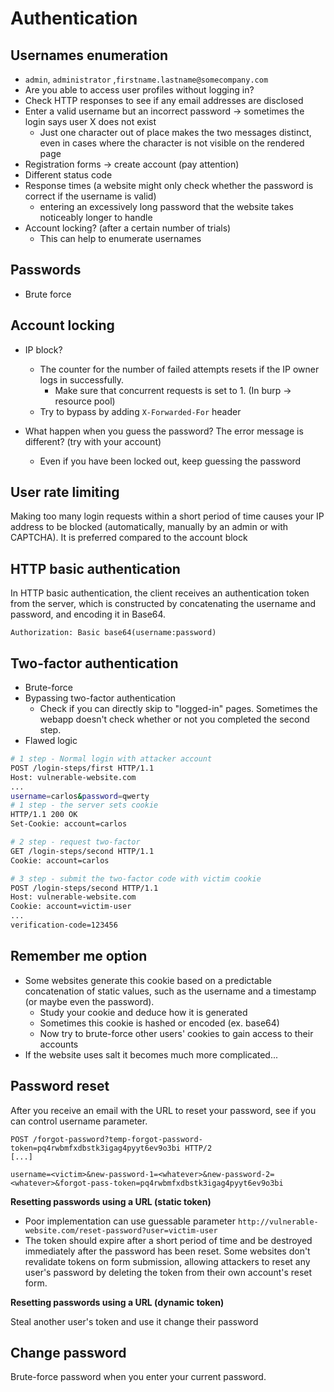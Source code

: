 # Authentication

## Usernames enumeration

* `admin`, `administrator` ,`firstname.lastname@somecompany.com`
* Are you able to access user profiles without logging in?
* Check HTTP responses to see if any email addresses are disclosed
* Enter a valid username but an incorrect password -> sometimes the login says user X does not exist
  * Just one character out of place makes the two messages distinct, even in cases where the character is not visible on the rendered page
* Registration forms -> create account (pay attention)
* Different status code
* Response times (a website might only check whether the password is correct if the username is valid)
  * entering an excessively long password that the website takes noticeably longer to handle
* Account locking? (after a certain number of trials)
  * This can help to enumerate usernames

## Passwords

* Brute force

## Account locking

*   IP block?

    * The counter for the number of failed attempts resets if the IP owner logs in successfully.
      * Make sure that concurrent requests is set to 1. (In burp -> resource pool)
    * Try to bypass by adding `X-Forwarded-For` header


* What happen when you guess the password? The error message is different? (try with your account)
  * Even if you have been locked out, keep guessing the password

## User rate limiting

Making too many login requests within a short period of time causes your IP address to be blocked (automatically, manually by an admin or with CAPTCHA). It is preferred compared to the account block&#x20;

## HTTP basic authentication <a href="#http-basic-authentication" id="http-basic-authentication"></a>

In HTTP basic authentication, the client receives an authentication token from the server, which is constructed by concatenating the username and password, and encoding it in Base64.

`Authorization: Basic base64(username:password)`

## Two-factor authentication <a href="#bypassing-two-factor-authentication" id="bypassing-two-factor-authentication"></a>

* Brute-force
* Bypassing two-factor authentication
  * Check if you can directly skip to "logged-in" pages. Sometimes the webapp doesn't check whether or not you completed the second step.
* Flawed logic

```sh
# 1 step - Normal login with attacker account
POST /login-steps/first HTTP/1.1
Host: vulnerable-website.com
...
username=carlos&password=qwerty
# 1 step - the server sets cookie
HTTP/1.1 200 OK
Set-Cookie: account=carlos

# 2 step - request two-factor
GET /login-steps/second HTTP/1.1
Cookie: account=carlos

# 3 step - submit the two-factor code with victim cookie
POST /login-steps/second HTTP/1.1
Host: vulnerable-website.com
Cookie: account=victim-user
...
verification-code=123456
```



## Remember me option

* Some websites generate this cookie based on a predictable concatenation of static values, such as the username and a timestamp (or maybe even the password).
  * Study your cookie and deduce how it is generated
  * Sometimes this cookie is hashed or encoded (ex. base64)
  * Now try to brute-force other users' cookies to gain access to their accounts
* If the website uses salt it becomes much more complicated...



## Password reset

After you receive an email with the URL to reset your password, see if you can control username parameter.

```
POST /forgot-password?temp-forgot-password-token=pq4rwbmfxdbstk3igag4pyyt6ev9o3bi HTTP/2
[...]

username=<victim>&new-password-1=<whatever>&new-password-2=<whatever>&forgot-pass-token=pq4rwbmfxdbstk3igag4pyyt6ev9o3bi
```

**Resetting passwords using a URL (static token)**

* Poor implementation can use guessable parameter `http://vulnerable-website.com/reset-password?user=victim-user`
* The token should expire after a short period of time and be destroyed immediately after the password has been reset. Some websites don't revalidate tokens on form submission, allowing attackers to reset any user's password by deleting the token from their own account's reset form.

**Resetting passwords using a URL (dynamic token)**

Steal another user's token and use it change their password



## Change password

Brute-force password when you enter your current password.
